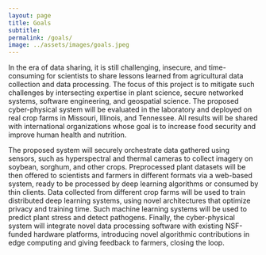 ```yaml
---
layout: page
title: Goals
subtitle: 
permalink: /goals/
image: ../assets/images/goals.jpeg
---
```


In the era of data sharing, it is still challenging, insecure, and time-consuming for scientists to share lessons learned from agricultural data collection and data processing. The focus of this project is to mitigate such challenges by intersecting expertise in plant science, secure networked systems, software engineering, and geospatial science. The proposed cyber-physical system will be evaluated in the laboratory and deployed on real crop farms in Missouri, Illinois, and Tennessee. All results will be shared with international organizations whose goal is to increase food security and improve human health and nutrition.

The proposed system will securely orchestrate data gathered using sensors, such as hyperspectral and thermal cameras to collect imagery on soybean, sorghum, and other crops. Preprocessed plant datasets will be then offered to scientists and farmers in different formats via a web-based system, ready to be processed by deep learning algorithms or consumed by thin clients. Data collected from different crop farms will be used to train distributed deep learning systems, using novel architectures that optimize privacy and training time. Such machine learning systems will be used to predict plant stress and detect pathogens. Finally, the cyber-physical system will integrate novel data processing software with existing NSF-funded hardware platforms, introducing novel algorithmic contributions in edge computing and giving feedback to farmers, closing the loop.